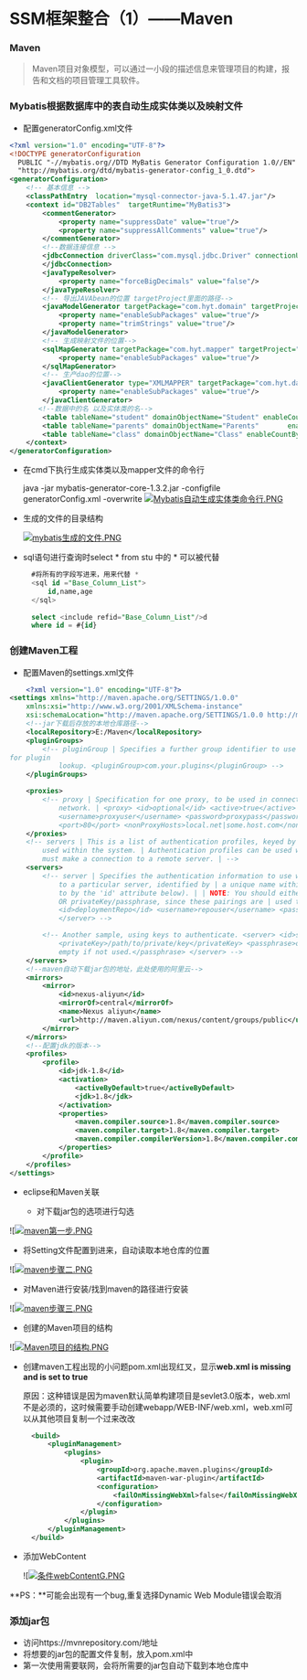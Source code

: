 # SSM框架整合（1）——Maven

### Maven

> Maven项目对象模型，可以通过一小段的描述信息来管理项目的构建，报告和文档的项目管理工具软件。																	

### Mybatis根据数据库中的表自动生成实体类以及映射文件

* 配置generatorConfig.xml文件

```xml
<?xml version="1.0" encoding="UTF-8"?>  
<!DOCTYPE generatorConfiguration  
  PUBLIC "-//mybatis.org//DTD MyBatis Generator Configuration 1.0//EN"  
  "http://mybatis.org/dtd/mybatis-generator-config_1_0.dtd">  
<generatorConfiguration>  
	<!-- 基本信息 --> 
    <classPathEntry  location="mysql-connector-java-5.1.47.jar"/>  
    <context id="DB2Tables"  targetRuntime="MyBatis3">  
        <commentGenerator>  
            <property name="suppressDate" value="true"/>  
            <property name="suppressAllComments" value="true"/>  
        </commentGenerator>  
        <!--数据连接信息 -->  
        <jdbcConnection driverClass="com.mysql.jdbc.Driver" connectionURL="jdbc:mysql://localhost:3306/mybatis" userId="root" password="root">  
        </jdbcConnection>  
        <javaTypeResolver>  
            <property name="forceBigDecimals" value="false"/>  
        </javaTypeResolver>  
        <!-- 导出JAVAbean的位置 targetProject里面的路径-->  
        <javaModelGenerator targetPackage="com.hyt.domain" targetProject="src">  
            <property name="enableSubPackages" value="true"/>  
            <property name="trimStrings" value="true"/>  
        </javaModelGenerator>  
        <!-- 生成映射文件的位置-->  
        <sqlMapGenerator targetPackage="com.hyt.mapper" targetProject="src">  
            <property name="enableSubPackages" value="true"/>  
        </sqlMapGenerator>  
        <!-- 生产dao的位置-->  
        <javaClientGenerator type="XMLMAPPER" targetPackage="com.hyt.dao" targetProject="src">  
            <property name="enableSubPackages" value="true"/>  
        </javaClientGenerator>  
       <!--数据中的名 以及实体类的名-->
		<table tableName="student" domainObjectName="Student" enableCountByExample="false" enableUpdateByExample="false" enableDeleteByExample="false" enableSelectByExample="false" selectByExampleQueryId="false"></table>
		<table tableName="parents" domainObjectName="Parents"      	enableCountByExample="false" enableUpdateByExample="false" enableDeleteByExample="false" enableSelectByExample="false" selectByExampleQueryId="false"></table>
		<table tableName="class" domainObjectName="Class" enableCountByExample="false" enableUpdateByExample="false" enableDeleteByExample="false" enableSelectByExample="false" selectByExampleQueryId="false"></table>
    </context>  
</generatorConfiguration>  
```

* 在cmd下执行生成实体类以及mapper文件的命令行

  java -jar mybatis-generator-core-1.3.2.jar -configfile generatorConfig.xml -overwrite​	[![Mybatis自动生成实体类命令行.PNG](https://i.loli.net/2018/11/22/5bf60265616e3.png)](https://i.loli.net/2018/11/22/5bf60265616e3.png)

* 生成的文件的目录结构

  [![mybatis生成的文件.PNG](https://i.loli.net/2019/01/03/5c2defbcf3748.png)](https://i.loli.net/2019/01/03/5c2defbcf3748.png)

* sql语句进行查询时select * from stu 中的 * 可以被代替

  ```sql
  	#将所有的字段写进来，用来代替 * 
  	<sql id ="Base_Column_List">
  		id,name,age
  	</sql>
  	
  	select <include refid="Base_Column_List"/>d
  	where id = #{id}
  
  ```

### 创建Maven工程

* 配置Maven的settings.xml文件 

```xml
	<?xml version="1.0" encoding="UTF-8"?>
<settings xmlns="http://maven.apache.org/SETTINGS/1.0.0"
	xmlns:xsi="http://www.w3.org/2001/XMLSchema-instance"
	xsi:schemaLocation="http://maven.apache.org/SETTINGS/1.0.0 http://maven.apache.org/xsd/settings-1.0.0.xsd">
    <!--jar下载后存放的本地仓库路径-->
	<localRepository>E:/Maven</localRepository>
	<pluginGroups>
		<!-- pluginGroup | Specifies a further group identifier to use 
for plugin 
			lookup. <pluginGroup>com.your.plugins</pluginGroup> -->
	</pluginGroups>

	<proxies>
		<!-- proxy | Specification for one proxy, to be used in connecting to the 
			network. | <proxy> <id>optional</id> <active>true</active> <protocol>http</protocol> 
			<username>proxyuser</username> <password>proxypass</password> <host>proxy.host.net</host> 
			<port>80</port> <nonProxyHosts>local.net|some.host.com</nonProxyHosts> </proxy> -->
	</proxies>
	<!-- servers | This is a list of authentication profiles, keyed by the server-id 
		used within the system. | Authentication profiles can be used whenever maven 
		must make a connection to a remote server. | -->
	<servers>
		<!-- server | Specifies the authentication information to use when connecting 
			to a particular server, identified by | a unique name within the system (referred 
			to by the 'id' attribute below). | | NOTE: You should either specify username/password 
			OR privateKey/passphrase, since these pairings are | used together. | <server> 
			<id>deploymentRepo</id> <username>repouser</username> <password>repopwd</password> 
			</server> -->

		<!-- Another sample, using keys to authenticate. <server> <id>siteServer</id> 
			<privateKey>/path/to/private/key</privateKey> <passphrase>optional; leave 
			empty if not used.</passphrase> </server> -->
    </servers>
    <!--maven自动下载jar包的地址，此处使用的阿里云-->
	<mirrors>
		<mirror>
			<id>nexus-aliyun</id>
			<mirrorOf>central</mirrorOf>
			<name>Nexus aliyun</name>
			<url>http://maven.aliyun.com/nexus/content/groups/public</url>
		</mirror>
	</mirrors>
	<!--配置jdk的版本-->
	<profiles>
		<profile>            
			<id>jdk-1.8</id>
			<activation>                
				<activeByDefault>true</activeByDefault>
				<jdk>1.8</jdk>
			</activation>
			<properties>
				<maven.compiler.source>1.8</maven.compiler.source>
				<maven.compiler.target>1.8</maven.compiler.target>
				<maven.compiler.compilerVersion>1.8</maven.compiler.compilerVersion>
			</properties>
		</profile>
	</profiles>
</settings>
```

* eclipse和Maven关联

  * 对下载jar包的选项进行勾选

![[![maven第一步.PNG](https://i.loli.net/2018/11/22/5bf60b015f9a0.png)](https://i.loli.net/2018/11/22/5bf60b015f9a0.png)
* 将Setting文件配置到进来，自动读取本地仓库的位置

![[![maven步骤二.PNG](https://i.loli.net/2018/11/22/5bf60bad40f31.png)](https://i.loli.net/2018/11/22/5bf60bad40f31.png)

  * 对Maven进行安装/找到maven的路径进行安装

![[![maven步骤三.PNG](https://i.loli.net/2018/11/22/5bf60c5a0ec55.png)](https://i.loli.net/2018/11/22/5bf60c5a0ec55.png)

  * 创建的Maven项目的结构

![[![Maven项目的结构.PNG](https://i.loli.net/2018/11/22/5bf60d5000024.png)](https://i.loli.net/2018/11/22/5bf60d5000024.png)

* 创建maven工程出现的小问题pom.xml出现红叉，显示**web.xml is missing and is set to true**

  原因：这种错误是因为maven默认简单构建项目是sevlet3.0版本，web.xml不是必须的，这时候需要手动创建webapp/WEB-INF/web.xml，web.xml可以从其他项目复制一个过来改改

  ```xml
  	<build>
  	    <pluginManagement>
  	        <plugins>
  	            <plugin>  
  	                <groupId>org.apache.maven.plugins</groupId>  
  	                <artifactId>maven-war-plugin</artifactId>  
  	                <configuration>  
  	                    <failOnMissingWebXml>false</failOnMissingWebXml>  
  	                </configuration>  
  	            </plugin> 
  	        </plugins>
  	    </pluginManagement>
  	</build>
  ```

* 添加WebContent

  ![[![条件webContentG.PNG](https://i.loli.net/2018/11/22/5bf60f39e2909.png)](https://i.loli.net/2018/11/22/5bf60f39e2909.png)

**PS：**可能会出现有一个bug,重复选择Dynamic Web Module错误会取消

### 添加jar包

* 访问https://mvnrepository.com/地址
* 将想要的jar包的配置文件复制，放入pom.xml中
* 第一次使用需要联网，会将所需要的jar包自动下载到本地仓库中


